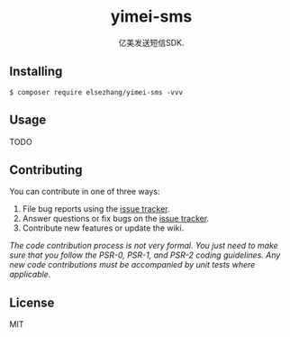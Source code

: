 <h1 align="center"> yimei-sms </h1>

<p align="center"> 亿美发送短信SDK.</p>


## Installing

```shell
$ composer require elsezhang/yimei-sms -vvv
```

## Usage

TODO

## Contributing

You can contribute in one of three ways:

1. File bug reports using the [issue tracker](https://github.com/elsezhang/yimei-sms/issues).
2. Answer questions or fix bugs on the [issue tracker](https://github.com/elsezhang/yimei-sms/issues).
3. Contribute new features or update the wiki.

_The code contribution process is not very formal. You just need to make sure that you follow the PSR-0, PSR-1, and PSR-2 coding guidelines. Any new code contributions must be accompanied by unit tests where applicable._

## License

MIT